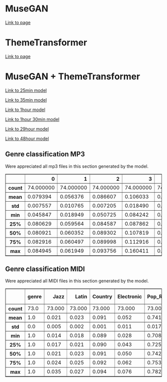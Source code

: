 # MuseGAN
[Link to page](https://polisika.github.io/generate_music_analysis/musegan.html)

# ThemeTransformer

[Link to page](https://polisika.github.io/generate_music_analysis/themetransformer.html)

# MuseGAN + ThemeTransformer

[Link to 25min model](https://polisika.github.io/generate_music_analysis/25min.html)

[Link to 35min model](https://polisika.github.io/generate_music_analysis/35min.html)

[Link to 1hour model](https://polisika.github.io/generate_music_analysis/1hour.html)

[Link to 1hour 30min model](https://polisika.github.io/generate_music_analysis/1hour30min.html)

[Link to 29hour model](https://polisika.github.io/generate_music_analysis/29hour.html)

[Link to 48hour model](https://polisika.github.io/generate_music_analysis/48hour.html)

## Genre classification MP3
Were appreciated all mp3 files in this section generated by the model.
<table border="1" class="dataframe">
  <thead>
    <tr style="text-align: right;">
      <th></th>
      <th>0</th>
      <th>1</th>
      <th>2</th>
      <th>3</th>
      <th>4</th>
      <th>5</th>
      <th>6</th>
      <th>7</th>
      <th>8</th>
      <th>9</th>
    </tr>
  </thead>
  <tbody>
    <tr>
      <th>count</th>
      <td>74.000000</td>
      <td>74.000000</td>
      <td>74.000000</td>
      <td>74.000000</td>
      <td>74.000000</td>
      <td>74.000000</td>
      <td>74.000000</td>
      <td>74.000000</td>
      <td>74.000000</td>
      <td>74.000000</td>
    </tr>
    <tr>
      <th>mean</th>
      <td>0.079394</td>
      <td>0.056376</td>
      <td>0.086607</td>
      <td>0.106033</td>
      <td>0.038871</td>
      <td>0.211687</td>
      <td>0.025089</td>
      <td>0.157915</td>
      <td>0.044778</td>
      <td>0.193249</td>
    </tr>
    <tr>
      <th>std</th>
      <td>0.007557</td>
      <td>0.010765</td>
      <td>0.007205</td>
      <td>0.018490</td>
      <td>0.015281</td>
      <td>0.043012</td>
      <td>0.002388</td>
      <td>0.013444</td>
      <td>0.003720</td>
      <td>0.025117</td>
    </tr>
    <tr>
      <th>min</th>
      <td>0.045847</td>
      <td>0.018949</td>
      <td>0.050725</td>
      <td>0.084242</td>
      <td>0.030022</td>
      <td>0.055175</td>
      <td>0.023000</td>
      <td>0.149254</td>
      <td>0.041883</td>
      <td style="color:red"><b>0.176013</b></td>
    </tr>
    <tr>
      <th>25%</th>
      <td>0.080629</td>
      <td>0.059564</td>
      <td>0.084587</td>
      <td>0.087862</td>
      <td>0.032041</td>
      <td>0.210066</td>
      <td>0.024191</td>
      <td style="color:#00f2ff">0.152969</td>
      <td>0.042679</td>
      <td style="color:#00f2ff">0.178322</td>
    </tr>
    <tr>
      <th>50%</th>
      <td>0.080921</td>
      <td>0.060352</td>
      <td>0.089302</td>
      <td>0.107819</td>
      <td>0.035004</td>
      <td>0.213499</td>
      <td>0.024963</td>
      <td style="color:#00f2ff">0.155335</td>
      <td>0.043622</td>
      <td style="color:#00f2ff">0.190629</td>
    </tr>
    <tr>
      <th>75%</th>
      <td>0.082916</td>
      <td>0.060497</td>
      <td>0.089998</td>
      <td>0.112916</td>
      <td>0.039682</td>
      <td>0.245421</td>
      <td>0.025173</td>
      <td style="color:#00f2ff">0.156186</td>
      <td>0.046059</td>
      <td style="color:#00f2ff">0.190629</td>
    </tr>
    <tr>
      <th>max</th>
      <td>0.084945</td>
      <td>0.061949</td>
      <td>0.093756</td>
      <td>0.160411</td>
      <td>0.144570</td>
      <td>0.248648</td>
      <td>0.039909</td>
      <td style="color:red"><b>0.246173</b></td>
      <td>0.063633</td>
      <td>0.307763</td>
    </tr>
  </tbody>
</table>

## Genre classification MIDI
Were appreciated all MIDI files in this section generated by the model.
<table border="1" class="dataframe">
  <thead>
    <tr style="text-align: right;">
      <th></th>
      <th>genre</th>
      <th>Jazz</th>
      <th>Latin</th>
      <th>Country</th>
      <th>Electronic</th>
      <th>Pop_Rock</th>
      <th>Vocal</th>
      <th>New Age</th>
      <th>International</th>
      <th>RnB</th>
      <th>Rap</th>
      <th>Reggae</th>
      <th>Blues</th>
      <th>Folk</th>
    </tr>
  </thead>
  <tbody>
    <tr>
      <th>count</th>
      <td>73.0</td>
      <td>73.000</td>
      <td>73.000</td>
      <td>73.000</td>
      <td>73.000</td>
      <td>73.000</td>
      <td>73.000</td>
      <td>73.000</td>
      <td>73.000</td>
      <td>73.000</td>
      <td>73.000</td>
      <td>73.000</td>
      <td>73.000</td>
      <td>73.000</td>
    </tr>
    <tr>
      <th>mean</th>
      <td>1.0</td>
      <td>0.021</td>
      <td>0.023</td>
      <td>0.091</td>
      <td>0.052</td>
      <td>0.741</td>
      <td>0.002</td>
      <td>0.017</td>
      <td>0.006</td>
      <td>0.028</td>
      <td>0.007</td>
      <td>0.005</td>
      <td>0.003</td>
      <td>0.005</td>
    </tr>
    <tr>
      <th>std</th>
      <td>0.0</td>
      <td>0.005</td>
      <td>0.002</td>
      <td>0.001</td>
      <td>0.011</td>
      <td>0.017</td>
      <td>0.000</td>
      <td>0.002</td>
      <td>0.000</td>
      <td>0.003</td>
      <td>0.000</td>
      <td>0.000</td>
      <td>0.000</td>
      <td>0.001</td>
    </tr>
    <tr>
      <th>min</th>
      <td>1.0</td>
      <td>0.014</td>
      <td>0.018</td>
      <td>0.089</td>
      <td>0.028</td>
      <td>0.708</td>
      <td>0.002</td>
      <td>0.013</td>
      <td>0.006</td>
      <td>0.020</td>
      <td>0.006</td>
      <td>0.005</td>
      <td>0.002</td>
      <td>0.004</td>
    </tr>
    <tr>
      <th>25%</th>
      <td>1.0</td>
      <td>0.017</td>
      <td>0.021</td>
      <td>0.090</td>
      <td>0.043</td>
      <td>0.725</td>
      <td>0.002</td>
      <td>0.015</td>
      <td>0.006</td>
      <td>0.025</td>
      <td>0.006</td>
      <td>0.005</td>
      <td>0.002</td>
      <td>0.004</td>
    </tr>
    <tr>
      <th>50%</th>
      <td>1.0</td>
      <td>0.021</td>
      <td>0.023</td>
      <td>0.091</td>
      <td>0.050</td>
      <td>0.742</td>
      <td>0.002</td>
      <td>0.017</td>
      <td>0.006</td>
      <td>0.027</td>
      <td>0.007</td>
      <td>0.005</td>
      <td>0.003</td>
      <td>0.005</td>
    </tr>
    <tr>
      <th>75%</th>
      <td>1.0</td>
      <td>0.024</td>
      <td>0.025</td>
      <td>0.092</td>
      <td>0.062</td>
      <td>0.753</td>
      <td>0.002</td>
      <td>0.018</td>
      <td>0.006</td>
      <td>0.031</td>
      <td>0.007</td>
      <td>0.005</td>
      <td>0.003</td>
      <td>0.005</td>
    </tr>
    <tr>
      <th>max</th>
      <td>1.0</td>
      <td>0.035</td>
      <td>0.027</td>
      <td>0.094</td>
      <td>0.076</td>
      <td>0.782</td>
      <td>0.002</td>
      <td>0.023</td>
      <td>0.007</td>
      <td>0.034</td>
      <td>0.008</td>
      <td>0.005</td>
      <td>0.004</td>
      <td>0.007</td>
    </tr>
  </tbody>
</table>
